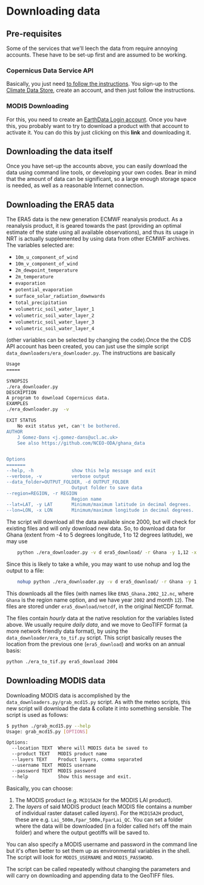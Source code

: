 # Downloading data

## Pre-requisites

Some of the services that we'll leech the data from require annoying accounts. These have to be set-up first and are assumed to be working.

### Copernicus Data Service API

Basically, you just need [to follow the instructions](https://cds.climate.copernicus.eu/api-how-to). You sign-up to the [Climate Data Store](https://cds.climate.copernicus.eu/), create an account, and then just follow the instructions.

### MODIS Downloading

For this, you need to create an [EarthData Login account](https://urs.earthdata.nasa.gov/users/new). Once you have this, you probably want to try to download a product with that account to activate it. You can do this by just clicking on this **link** and downloading it.

## Downloading the data itself

Once you have set-up the accounts above, you can easily download the data using command line tools, or developing your own codes. Bear in mind that the amount of data can be significant, so a large enough storage space is needed, as well as a reasonable Internet connection.

## Downloading the ERA5 data

The ERA5 data is the new generation ECMWF reanalysis product. As a reanalysis product, it is geared towards the past (providing an optimal estimate of the state using all available observations), and thus its usage in NRT is actually supplemented by using data from other ECMWF archives. The variables selected are:
* `10m_u_component_of_wind`
* `10m_v_component_of_wind`
* `2m_dewpoint_temperature`
* `2m_temperature`
* `evaporation`
* `potential_evaporation`
* `surface_solar_radiation_downwards`
* `total_precipitation`
* `volumetric_soil_water_layer_1`
* `volumetric_soil_water_layer_2`
* `volumetric_soil_water_layer_3`
* `volumetric_soil_water_layer_4`

(other variables can be selected by changing the code).Once the the CDS API account has been created, you can just use the simple script `data_downloaders/era_downloader.py`. The instructions are basically

```bash
Usage
=====
  
SYNOPSIS
./era_downloader.py 
DESCRIPTION
A program to download Copernicus data.
EXAMPLES
./era_downloader.py  -v           

EXIT STATUS
    No exit status yet, can't be bothered.
AUTHOR
    J Gomez-Dans <j.gomez-dans@ucl.ac.uk>
    See also https://github.com/NCEO-ODA/ghana_data


Options
=======
--help, -h              show this help message and exit
--verbose, -v           verbose output
--data_folder=OUTPUT_FOLDER, -d OUTPUT_FOLDER
                        Output folder to save data
--region=REGION, -r REGION
                        Region name
--lat=LAT, -y LAT       Minimum/maximum latitude in decimal degrees.
--lon=LON, -x LON       Minimum/maximum longitude in decimal degrees.

```

The script will download all the data available since 2000, but will check for existing files and will only download new data. So, to download data for Ghana (extent from -4 to 5 degrees longitude, 1 to 12 degrees latitude), we may use

```bash
    python ./era_downloader.py -v d era5_download/ -r Ghana -y 1,12 -x -4,5
```

Since this is likely to take a while, you may want to use nohup and log the output to a file:

```bash
    nohup python ./era_downloader.py -v d era5_download/ -r Ghana -y 1,12 -x -4,5 &>era_dload.log&
```

This downloads all the files (with names like `ERA5_Ghana.2002_12.nc`, where `Ghana` is the region name option, and we have year `2002` and month `12`). The files are stored under `era5_download/netcdf`, in the original NetCDF format. 

The files contain *hourly* data at the native resolution for the variables listed above. We usually require *daily data*, and we move to GeoTIFF format (a more network friendly data format), by using the `data_downloader/era_to_tif.py` script. This script basically reuses the location from the previous one (`era5_download`) and works on an annual basis:

```bash
python ./era_to_tif.py era5_download 2004
```

## Downloading MODIS data

Downloading MODIS data is accomplished by the `data_downloaders.py/grab_mcd15.py` script. As with the meteo scripts, this new script will download the data & collate it into something sensible. The script is used as follows:

```bash
$ python ./grab_mcd15.py --help
Usage: grab_mcd15.py [OPTIONS]

Options:
  --location TEXT  Where will MODIS data be saved to
  --product TEXT   MODIS product name
  --layers TEXT    Product layers, comma separated
  --username TEXT  MODIS username
  --password TEXT  MODIS password
  --help           Show this message and exit.

```

Basically, you can choose:

1. The MODIS product (e.g. `MCD15A2H` for the MODIS LAI product).
2. The *layers* of said MODIS product (each MODIS file contains a number of individual raster dataset called *layers*). For the `MCD15A2H` product, these are e.g. `Lai_500m,Fpar_500m,FparLai_QC`. You can set a folder where the data will be downloaded (in a folder called `hdfs` off the main folder) and where the output geotiffs will be saved to.

You can also specify a MODIS username and password in the command line but it's often better to set them up as environmental variables in the shell. The script will look for `MODIS_USERNAME` and `MODIS_PASSWORD`.

The script can be called repeatedly without changing the parameters and will carry on downloading and appending data to the GeoTIFF files.
